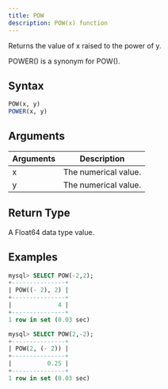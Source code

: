 ```yaml
---
title: POW
description: POW(x) function
---
```


Returns the value of x raised to the power of y.

POWER() is a synonym for POW().

## Syntax

```sql
POW(x, y)
POWER(x, y)
```

## Arguments

| Arguments   | Description |
| ----------- | ----------- |
| x | The numerical value. |
| y | The numerical value. |

## Return Type

A Float64 data type value.


## Examples

```sql
mysql> SELECT POW(-2,2);
+---------------+
| POW((- 2), 2) |
+---------------+
|             4 |
+---------------+
1 row in set (0.03 sec)

mysql> SELECT POW(2,-2);
+---------------+
| POW(2, (- 2)) |
+---------------+
|          0.25 |
+---------------+
1 row in set (0.03 sec)
```

